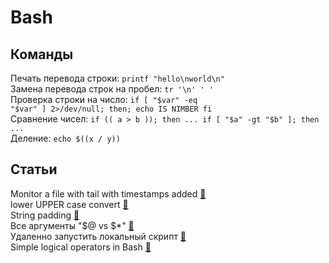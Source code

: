 # Bash 

## Команды
Печать перевода строки: <code>printf "hello\nworld\n"</code></br>
Замена перевода строк на пробел: <code>tr '\n' ' ' </code></br>
Проверка строки на число:  <code>if [ "$var" -eq "$var" ] 2>/dev/null; then; echo IS NIMBER fi</code></br>
Сравнение чисел: <code>if (( a > b )); then ... if [ "$a" -gt "$b" ]; then ...</code></br>
Деление: <code>echo $((x / y))</code></br>

## Статьи
Monitor a file with tail with timestamps added [&#128279;](http://www.commandlinefu.com/commands/view/7156/monitor-a-file-with-tail-with-timestamps-added)</br>
lower UPPER case convert [&#128279;](http://stackoverflow.com/questions/2264428/converting-string-to-lower-case-in-bash-shell-scripting)</br>
String padding [&#128279;](http://stackoverflow.com/questions/4409399/padding-characters-in-printf)</br>
Все аргументы "$@ vs $*" [&#128279;](http://stackoverflow.com/questions/12314451/accessing-bash-command-line-args-vs)</br>
Удаленно запустить локальный скрипт [&#128279;](http://stackoverflow.com/questions/305035/how-to-use-ssh-to-run-a-shell-script-on-a-remote-machine)</br>
Simple logical operators in Bash [&#128279;](https://stackoverflow.com/questions/6270440/simple-logical-operators-in-bash)</br>
